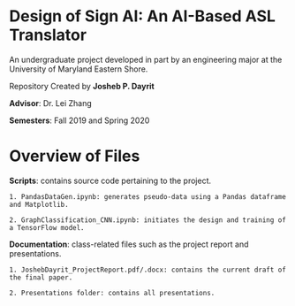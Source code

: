 # Design of Sign AI: An AI-Based ASL Translator

An undergraduate project developed in part by an engineering major at the University of Maryland Eastern Shore. 

Repository Created by **Josheb P. Dayrit**

**Advisor**: Dr. Lei Zhang

**Semesters**: Fall 2019 and Spring 2020


# Overview of Files

**Scripts**: contains source code pertaining to the project.

    1. PandasDataGen.ipynb: generates pseudo-data using a Pandas dataframe and Matplotlib. 
    
    2. GraphClassification_CNN.ipynb: initiates the design and training of a TensorFlow model. 
    
**Documentation**: class-related files such as the project report and presentations. 

    1. JoshebDayrit_ProjectReport.pdf/.docx: contains the current draft of the final paper.  
    
    2. Presentations folder: contains all presentations. 

